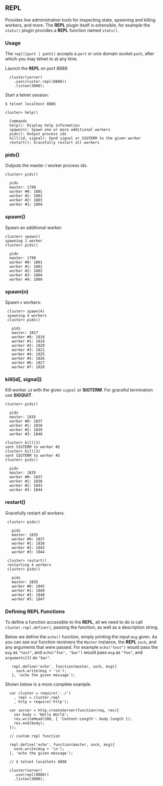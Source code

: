 
## REPL

 Provides live administration tools for inspecting state, spawning and killing workers, and more. The __REPL__ plugin itself is extensible, for example the `stats()` plugin provides a __REPL__ function named `stats()`.

### Usage

 The `repl([port | path])` accepts a `port` or unix domain socket `path`, after which you may telnet to at any time.

Launch the __REPL__ on port _8888_:
 
      cluster(server)
        .use(cluster.repl(8888))
        .listen(3000);

Start a telnet session:

    $ telnet localhost 8888

    cluster> help()

      Commands
      help(): Display help information
      spawn(n): Spawn one or more additional workers
      pids(): Output process ids
      kill(id, signal): Send signal or SIGTERM to the given worker
      restart(): Gracefully restart all workers

### pids()

 Outputs the master / worker process ids.

    cluster> pids()

      pids
      master: 1799
      worker #0: 1801
      worker #1: 1802
      worker #2: 1803
      worker #3: 1804

### spawn()

 Spawn an additional worker.

    cluster> spawn()
    spawning 1 worker
    cluster> pids()

      pids
      master: 1799
      worker #0: 1801
      worker #1: 1802
      worker #2: 1803
      worker #3: 1804
      worker #4: 1809

### spawn(n)

 Spawn `n` workers:
 
     cluster> spawn(4)
     spawning 4 workers
     cluster> pids()

       pids
       master: 1817
       worker #0: 1818
       worker #1: 1819
       worker #2: 1820
       worker #3: 1821
       worker #4: 1825
       worker #5: 1826
       worker #6: 1827
       worker #7: 1828

### kill(id[, signal])

Kill worker `id` with the given `signal` or __SIGTERM__. For graceful termination use __SIGQUIT__.

    cluster> pids()

      pids
      master: 1835
      worker #0: 1837
      worker #1: 1838
      worker #2: 1839
      worker #3: 1840

    cluster> kill(2)
    sent SIGTERM to worker #2
    cluster> kill(3)
    sent SIGTERM to worker #3
    cluster> pids()

      pids
      master: 1835
      worker #0: 1837
      worker #1: 1838
      worker #2: 1843
      worker #3: 1844

### restart()

 Gracefully restart all workers.
 
     cluster> pids()

       pids
       master: 1835
       worker #0: 1837
       worker #1: 1838
       worker #2: 1843
       worker #3: 1844

     cluster> restart()
     restarting 4 workers
     cluster> pids()

       pids
       master: 1835
       worker #0: 1845
       worker #1: 1849
       worker #2: 1848
       worker #3: 1847

### Defining REPL Functions

 To define a function accessible to the __REPL__, all we need to do is call `cluster.repl.define()`, passing the function, as well as a description string.

 Below we define the `echo()` function, simply printing the input `msg` given. As you can see our function receivers the `Master` instance, the __REPL__ `sock`, and any arguments that were passed. For example `echo("test")` would pass the `msg` as `"test"`, and `echo("foo", "bar")` would pass `msg` as `"foo"`, and `arguments[3]` as `"bar"`.
 
       repl.define('echo', function(master, sock, msg){
         sock.write(msg + '\n');
       }, 'echo the given message');

 Shown below is a more complete example.

      var cluster = require('../')
        , repl = cluster.repl
        , http = require('http');

      var server = http.createServer(function(req, res){
        var body = 'Hello World';
        res.writeHead(200, { 'Content-Length': body.length });
        res.end(body);
      });

      // custom repl function

      repl.define('echo', function(master, sock, msg){
        sock.write(msg + '\n');
      }, 'echo the given message');

      // $ telnet localhots 8888

      cluster(server)
        .use(repl(8888))
        .listen(3000);